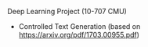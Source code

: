 Deep Learning Project (10-707 CMU)
- Controlled Text Generation (based on https://arxiv.org/pdf/1703.00955.pdf)
